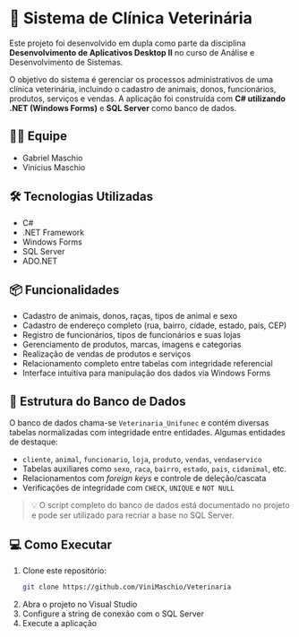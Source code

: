 # 🐾 Sistema de Clínica Veterinária

Este projeto foi desenvolvido em dupla como parte da disciplina **Desenvolvimento de Aplicativos Desktop II** no curso de Análise e Desenvolvimento de Sistemas.

O objetivo do sistema é gerenciar os processos administrativos de uma clínica veterinária, incluindo o cadastro de animais, donos, funcionários, produtos, serviços e vendas. A aplicação foi construída com **C# utilizando .NET (Windows Forms)** e **SQL Server** como banco de dados.

## 🧑‍💻 Equipe

- Gabriel Maschio  
- Vinícius Maschio

## 🛠️ Tecnologias Utilizadas

- C#  
- .NET Framework  
- Windows Forms  
- SQL Server  
- ADO.NET

## 📦 Funcionalidades

- Cadastro de animais, donos, raças, tipos de animal e sexo
- Cadastro de endereço completo (rua, bairro, cidade, estado, país, CEP)
- Registro de funcionários, tipos de funcionários e suas lojas
- Gerenciamento de produtos, marcas, imagens e categorias
- Realização de vendas de produtos e serviços
- Relacionamento completo entre tabelas com integridade referencial
- Interface intuitiva para manipulação dos dados via Windows Forms

## 🧱 Estrutura do Banco de Dados

O banco de dados chama-se `Veterinaria_Unifunec` e contém diversas tabelas normalizadas com integridade entre entidades. Algumas entidades de destaque:

- `cliente`, `animal`, `funcionario`, `loja`, `produto`, `vendas`, `vendaservico`
- Tabelas auxiliares como `sexo`, `raca`, `bairro`, `estado`, `pais`, `cidanimal`, etc.
- Relacionamentos com *foreign keys* e controle de deleção/cascata
- Verificações de integridade com `CHECK`, `UNIQUE` e `NOT NULL`

> 💡 O script completo do banco de dados está documentado no projeto e pode ser utilizado para recriar a base no SQL Server.

## 💻 Como Executar

1. Clone este repositório:
   ```bash
   git clone https://github.com/ViniMaschio/Veterinaria
2. Abra o projeto no Visual Studio
3. Configure a string de conexão com o SQL Server
4. Execute a aplicação
